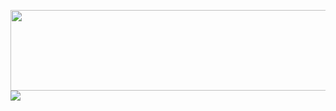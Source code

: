 <a href="https://canarddu38.github.io/DUCKSPLOIT/"><img src="https://github.com/canarddu38/DUCKSPLOIT/blob/root/images/dsbanner_2.png" width="510" height="129" style="center_crop"/></a>
<img src="https://github-readme-stats.vercel.app/api?username=canarddu38&theme=dark"/>
